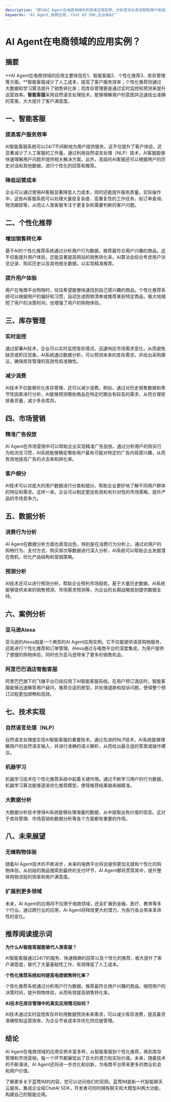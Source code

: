```yaml
---
description: "探讨AI Agent在电商领域中的具体应用实例，分析其对业务流程和用户体验的提升。"
keywords: "AI Agent,电商应用, Chat AI SDK,企业级AI"
---
```

# AI Agent在电商领域的应用实例？

## 摘要

**AI Agent在电商领域的应用主要体现在1、智能客服2、个性化推荐3、库存管理等方面。**智能客服减少了人工成本，提高了客户服务效率；个性化推荐则通过大数据和学习算法提升了销售转化率；而库存管理更是通过实时监控和预测来提升运营效率。**智能客服**采用自然语言处理技术，能够理解用户的意图并迅速给出准确的答案，大大提升了客户满意度。

## 一、智能客服

### 提高客户服务效率

AI智能客服系统可以24/7不间断地为用户提供服务，这不仅提升了客户体验，还显著减少了人工客服的工作量。通过利用自然语言处理（NLP）技术，AI客服能够快速理解用户问题并提供相关解决方案。此外，高级的AI客服还可以根据用户的历史对话和其他数据，进行个性化的回答和推荐。

### 降低运营成本

企业可以通过使用AI客服显著降低人力成本，同时还能提升服务质量。实际操作中，这些AI客服系统可以处理大量低复杂度、高重复性的工作任务，如订单查询、物流跟踪等，从而让人类客服专注于更复杂和需要判断的客户问题。

## 二、个性化推荐

### 增加销售转化率

基于AI的个性化推荐系统通过分析用户行为数据，推荐最符合用户兴趣的商品。这不仅能提升用户体验，还能显著提高网站的销售转化率。AI算法会综合考虑用户浏览记录、购买历史以及其他相关数据，以实现精准推荐。

### 提升用户体验

用户在电商平台购物时，往往希望能够快速找到自己感兴趣的商品。个性化推荐系统可以根据用户的偏好和习惯，自动生成购物清单或推荐某些特定商品，极大地缩短了用户的决策时间，也增强了用户的购物体验。

## 三、库存管理

### 实时监控

通过部署AI技术，企业可以实时监控库存情况，迅速响应市场需求变化，从而避免缺货或积压现象。AI系统通过数据分析，可以预测未来的库存需求，并给出采购建议，确保库存管理的高效性和准确性。

### 减少浪费

AI技术不仅能够优化库存管理，还可以减少浪费。例如，通过对历史销售数据和季节性因素进行分析，AI能够预测哪些商品在特定时期会有较高的需求，从而合理安排备货量，减少多余库存。

## 四、市场营销

### 精准广告投放

AI Agent在市场营销中可以帮助企业实现精准广告投放。通过分析用户的购买行为和浏览习惯，AI系统能够确定哪些用户最有可能对特定的广告内容感兴趣，从而有效地提高广告的点击率和转化率。

### 客户细分

AI技术可以对庞大的用户数据进行分类和细分，帮助企业更好地了解不同用户群体的特征和需求。这样一来，企业可以制定更加有效和有针对性的市场策略，提升产品的市场竞争力。

## 五、数据分析

### 消费行为分析

AI Agent在数据分析方面也表现出色，特别是在消费行为分析上。通过对用户的购物行为、支付方式、购买频次等数据进行深入分析，AI系统可以帮助企业发掘潜在商机，优化产品结构和营销策略。

### 预测分析

AI技术还可以进行预测分析，帮助企业预判市场趋势。基于大量历史数据，AI系统能够提供未来的销售预测、市场需求预测等，为企业的长期战略规划提供数据支持。

## 六、案例分析

### 亚马逊Alexa

亚马逊的Alexa就是一个典型的AI Agent应用实例。它不仅能提供语音购物服务，还能进行个性化推荐和订单管理。Alexa通过与电商平台的深度集成，为用户提供了便捷的购物体验，同时也为亚马逊带来了更多的销售机会。

### 阿里巴巴酒店智能客服

阿里巴巴旗下的飞猪平台已经应用了AI智能客服系统。在用户预订酒店时，智能客服能够迅速解答用户疑问，推荐合适的房型，并处理退款和投诉问题，使得整个预订过程更加顺畅和高效。

## 七、技术实现

### 自然语言处理（NLP）

自然语言处理是实现AI智能客服的重要技术。通过先进的NLP技术，AI系统能够理解用户的自然语言输入，并进行准确的语义解析，从而给出最合适的答案或操作建议。

### 机器学习

机器学习技术在个性化推荐系统中起着关键作用。通过不断学习用户的行为数据，机器学习算法能够逐渐优化推荐模型，使得推荐结果越来越精准。

### 大数据分析

大数据分析技术使得AI系统能够处理海量的数据，从中提取出有价值的信息。这对于库存管理、市场营销和数据分析等各个方面都有重要的作用。

## 八、未来展望

### 无缝购物体验

随着AI Agent技术的不断进步，未来的电商平台将会提供更加无缝和个性化的购物体验。从初始的商品搜索到最终的支付环节，AI Agent都将贯穿其中，提升整体购物流程的效率和用户满意度。

### 扩展到更多领域

未来，AI Agent的应用将不仅限于电商领域，还会扩展到金融、医疗、教育等多个行业。通过跨行业的应用，AI Agent将释放更大的潜力，为各行各业带来革命性的变化。

## 推荐阅读提示词

**为什么AI智能客服能替代人类客服？**

AI智能客服通过24/7的服务、快速精确的回答以及个性化的推荐，极大提升了客户满意度，替代了大量基础性工作，有效降低了人工成本。

**个性化推荐系统如何提高电商销售转化率？**

个性化推荐系统通过分析用户行为数据，推荐最符合用户兴趣的商品，缩短用户的决策时间，提升购物体验，从而有效提高销售转化率。

**AI技术在库存管理中的真实应用情况如何？**

AI技术通过实时监控库存并利用数据预测未来需求，可以减少库存浪费，提高备货准确性和运营效率，为企业节省成本并优化供应链管理。

## 结论

AI Agent在电商领域的应用实例丰富多样，从智能客服到个性化推荐，再到库存管理和市场营销，每一个环节都展现出了巨大的潜力和实际价值。未来，随着技术的不断演进，AI Agent还将进一步优化和创新，为电商平台带来更多的商业机会和用户价值。

了解更多关于蓝莺IM的内容，您可以访问他们的官网。蓝莺IM是新一代智能聊天云服务。集成企业级ChatAI SDK，开发者可同时拥有聊天和大模型AI两大功能，构建自己的智能应用。
